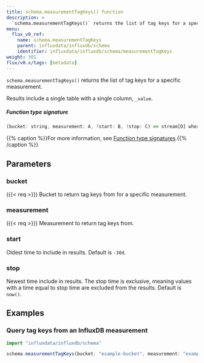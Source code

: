 ```yaml
---
title: schema.measurementTagKeys() function
description: >
  `schema.measurementTagKeys()` returns the list of tag keys for a specific measurement.
menu:
  flux_v0_ref:
    name: schema.measurementTagKeys
    parent: influxdata/influxdb/schema
    identifier: influxdata/influxdb/schema/measurementTagKeys
weight: 301
flux/v0.x/tags: [metadata]
---
```


<!------------------------------------------------------------------------------

IMPORTANT: This page was generated from comments in the Flux source code. Any
edits made directly to this page will be overwritten the next time the
documentation is generated. 

To make updates to this documentation, update the function comments above the
function definition in the Flux source code:

https://github.com/influxdata/flux/blob/master/stdlib/influxdata/influxdb/schema/schema.flux#L206-L212

Contributing to Flux: https://github.com/influxdata/flux#contributing
Fluxdoc syntax: https://github.com/influxdata/flux/blob/master/docs/fluxdoc.md

------------------------------------------------------------------------------->

`schema.measurementTagKeys()` returns the list of tag keys for a specific measurement.

Results include a single table with a single column, `_value`.

##### Function type signature

```js
(bucket: string, measurement: A, ?start: B, ?stop: C) => stream[D] where A: Equatable, D: Record
```

{{% caption %}}For more information, see [Function type signatures](/flux/v0/function-type-signatures/).{{% /caption %}}

## Parameters

### bucket
({{< req >}})
Bucket to return tag keys from for a specific measurement.



### measurement
({{< req >}})
Measurement to return tag keys from.



### start

Oldest time to include in results. Default is `-30d`.



### stop

Newest time include in results.
The stop time is exclusive, meaning values with a time equal to stop time are excluded from the results.
Default is `now()`.




## Examples

### Query tag keys from an InfluxDB measurement

```js
import "influxdata/influxdb/schema"

schema.measurementTagKeys(bucket: "example-bucket", measurement: "example-measurement")

```

